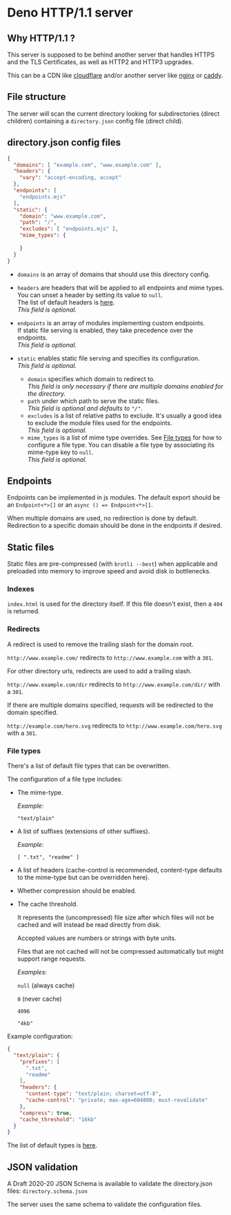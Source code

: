 # Deno HTTP/1.1 server #

## <a id="why_http1">Why HTTP/1.1 ?</a>

This server is supposed to be behind another server that handles HTTPS and the TLS Certificates, as well as HTTP2 and HTTP3 upgrades.

This can be a CDN like [cloudflare](https://www.cloudflare.com/) and/or another server like [nginx](https://www.nginx.com/) or [caddy](https://caddyserver.com/).

## <a id="file_structure">File structure</a>

The server will scan the current directory looking for subdirectories (direct children) containing a `directory.json` config file (direct child).

## <a id="directory_config_files">directory.json config files</a>

```json
{
  "domains": [ "example.com", "www.example.com" ],
  "headers": {
    "vary": "accept-encoding, accept"
  },
  "endpoints": [
    "endpoints.mjs"
  ],
  "static": {
    "domain": "www.example.com",
    "path": "/",
    "excludes": [ "endpoints.mjs" ],
    "mime_types": {
      
    }
  }
}
```
- `domains` is an array of domains that should use this directory config.

- `headers` are headers that will be applied to all endpoints and mime types.<br>
You can unset a header by setting its value to `null`.<br>
The list of default headers is [here](headers.json).<br> 
_This field is optional._

- `endpoints` is an array of modules implementing custom endpoints.<br>
If static file serving is enabled, they take precedence over the endpoints.<br>
_This field is optional._

- `static` enables static file serving and specifies its configuration.<br>
_This field is optional._<br>
  - `domain` specifies which domain to redirect to.<br>
  _This field is only necessary if there are multiple domains enabled for the directory._
  - `path` under which path to serve the static files.<br>
  _This field is optional and defaults to `"/"`._
  - `excludes` is a list of relative paths to exclude.
  It's usually a good idea to exclude the module files used for the endpoints.<br>
  _This field is optional._
  - `mime_types` is a list of mime type overrides. See [File types](#file_types) for how to configure a file type. You can disable a file type by associating its mime-type key to `null`.<br>
  _This field is optional._

## <a id="endpoints">Endpoints</a>

Endpoints can be implemented in js modules.
The default export should be an `Endpoint<*>[]` or an `async () => Endpoint<*>[]`. 

When multiple domains are used, no redirection is done by default. Redirection to a specific domain should be done in the endpoints if desired.

## <a id="static_files">Static files</a>

Static files are pre-compressed (with `brotli --best`) when applicable and preloaded into memory to improve speed and avoid disk io bottlenecks.

### <a id="indexes">Indexes</a>
`index.html` is used for the directory itself. If this file doesn't exist, then a `404` is returned.

### <a id="redirects">Redirects</a>
A redirect is used to remove the trailing slash for
the domain root.

`http://www.example.com/` redirects to `http://www.example.com` with a `301`.

For other directory urls, redirects are used to add a trailing slash.

`http://www.example.com/dir` redirects to `http://www.example.com/dir/` with a `301`.

If there are multiple domains specified, requests will be redirected to the domain specified.

`http://example.com/hero.svg` redirects to `http://www.example.com/hero.svg` with a `301`.

### <a id="file_types">File types</a>
There's a list of default file types that can be overwritten.

The configuration of a file type includes:
  
  - The mime-type.
    
    _Example_:

    `"text/plain"`


  - A list of suffixes (extensions of other suffixes).
    
    _Example_:

    `[ ".txt", "readme" ]`


  - A list of headers (cache-control is recommended, content-type defaults to the mime-type but can be overridden here).


  - Whether compression should be enabled.


  - The cache threshold.

    It represents the (uncompressed) file size after which files will not be cached and will instead be read directly from disk.

    Accepted values are numbers or strings with byte units.

    Files that are not cached will not be compressed automatically
    but might support range requests.

    _Examples_:
  
    `null` (always cache)

    `0` (never cache)

    `4096`
 
      `"4kb"`

  
Example configuration:

```json
{
  "text/plain": {
    "prefixes": [
      ".txt",
      "readme"
    ],
    "headers": {
      "content-type": "text/plain; charset=utf-8",
      "cache-control": "private; max-age=604800; must-revalidate"
    },
    "compress": true,
    "cache_threshold": "16kb"
  }
}
```

The list of default types is [here](mimes.json).


## <a id="json_validation">JSON validation</a>

A Draft 2020-20 JSON Schema is available to validate the directory.json files:
  `directory.schema.json`

The server uses the same schema to validate the configuration files.
